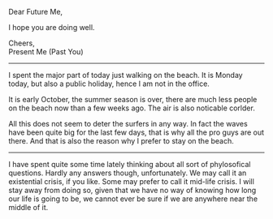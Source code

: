 Dear Future Me,

I hope you are doing well.

Cheers,\
Present Me (Past You)

***

I spent the major part of today just walking on the beach.
It is Monday today, but also a public holiday, hence I am not in the office.

It is early October, the summer season is over, there are much less people on the beach now than a few weeks ago.
The air is also noticable corlder.

All this does not seem to deter the surfers in any way. 
In fact the waves have been quite big for the last few days, that is why all the pro guys are out there. 
And that is also the reason why I prefer to stay on the beach. 

***

I have spent quite some time lately thinking about all sort of phylosofical questions.
Hardly any answers though, unfortunately.
We may call it an existential crisis, if you like.
Some may prefer to call it mid-life crisis. 
I will stay away from doing so, given that we have no way of knowing how long our life is going to be, we cannot ever be sure if we are anywhere near the middle of it. 

